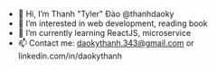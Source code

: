 - 👋 Hi, I’m Thanh "Tyler" Đào @thanhdaoky
- 👀 I’m interested in web development, reading book
- 🌱 I’m currently learning ReactJS, microservice
- 📫 Contact me: daokythanh.343@gmail.com or linkedin.com/in/daokythanh

<!---
thanhdaoky/thanhdaoky is a ✨ special ✨ repository because its `README.md` (this file) appears on your GitHub profile.
You can click the Preview link to take a look at your changes.
--->
